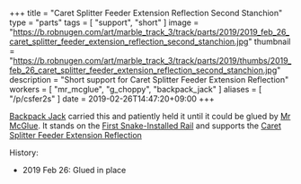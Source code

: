 +++
title = "Caret Splitter Feeder Extension Reflection Second Stanchion"
type = "parts"
tags = [ "support", "short" ]
image = "https://b.robnugen.com/art/marble_track_3/track/parts/2019/2019_feb_26_caret_splitter_feeder_extension_reflection_second_stanchion.jpg"
thumbnail = "https://b.robnugen.com/art/marble_track_3/track/parts/2019/thumbs/2019_feb_26_caret_splitter_feeder_extension_reflection_second_stanchion.jpg"
description = "Short support for Caret Splitter Feeder Extension Reflection"
workers = [
    "mr_mcglue",
    "g_choppy",
	"backpack_jack"
]
aliases = [
    "/p/csfer2s"
]
date = 2019-02-26T14:47:20+09:00
+++

[Backpack Jack](/workers/backpack_jack/) carried this and patiently held it until it could be glued by [Mr McGlue](/workers/mr_mcglue/).  It stands on the [First Snake-Installed Rail](/parts/first_snake-installed_rail/) and supports the [Caret Splitter Feeder Extension Reflection](/parts/caret-splitter-feeder-extension-reflection/)

History:

* 2019 Feb 26: Glued in place
